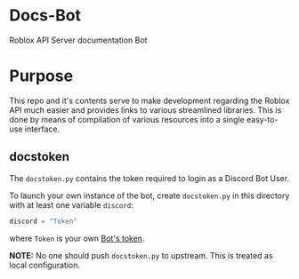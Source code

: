 # Docs-Bot
Roblox API Server documentation Bot

# Purpose
This repo and it's contents serve to make development regarding the Roblox API
much easier and provides links to various streamlined libraries. This is done
by means of compilation of various resources into a single easy-to-use interface.

## docstoken
The `docstoken.py` contains the token required to login as a Discord Bot User.

To launch your own instance of the bot, create `docstoken.py` in this directory with at least one variable `discord`:
   ```python
   discord = "Token"
   ```
   where `Token` is your own [Bot's token](https://discordapp.com/developers/applications/).

**NOTE:** No one should push `docstoken.py` to upstream. This is treated as local configuration.